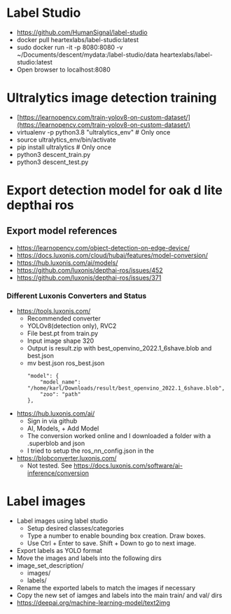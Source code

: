# Label Studio
- https://github.com/HumanSignal/label-studio
- docker pull heartexlabs/label-studio:latest
- sudo docker run -it -p 8080:8080 -v ~/Documents/descent/mydata:/label-studio/data heartexlabs/label-studio:latest
- Open browser to localhost:8080

# Ultralytics image detection training
- [https://learnopencv.com/train-yolov8-on-custom-dataset/](https://learnopencv.com/train-yolov8-on-custom-dataset/)
- virtualenv -p python3.8 "ultralytics_env" # Only once
- source ultralytics_env/bin/activate
- pip install ultralytics # Only once
- python3 descent_train.py
- python3 descent_test.py

# Export detection model for oak d lite depthai ros
## Export model references
- <https://learnopencv.com/object-detection-on-edge-device/>
- <https://docs.luxonis.com/cloud/hubai/features/model-conversion/>
- <https://hub.luxonis.com/ai/models/>
- <https://github.com/luxonis/depthai-ros/issues/452>
- <https://github.com/luxonis/depthai-ros/issues/371>
### Different Luxonis Converters and Status
- <https://tools.luxonis.com/>
  - Recommended converter
  - YOLOv8(detection only), RVC2
  - File best.pt from train.py
  - Input image shape 320
  - Output is result.zip with best_openvino_2022.1_6shave.blob and best.json
  - mv best.json ros_best.json
    ```
    "model": {
        "model_name": "/home/karl/Downloads/result/best_openvino_2022.1_6shave.blob",
        "zoo": "path"
    },
    ```
- <https://hub.luxonis.com/ai/>
  - Sign in via github
  - AI, Models, + Add Model
  - The conversion worked online and I downloaded a folder with a .superblob and json
  - I tried to setup the ros_nn_config.json in the 
- <https://blobconverter.luxonis.com/>
  - Not tested. See <https://docs.luxonis.com/software/ai-inference/conversion>

# Label images
- Label images using label studio
  - Setup desired classes/categories
  - Type a number to enable bounding box creation. Draw boxes.
  - Use Ctrl + Enter to save. Shift + Down to go to next image.
- Export labels as YOLO format
- Move the images and labels into the following dirs
- image_set_description/
  - images/
  - labels/
- Rename the exported labels to match the images if necessary
- Copy the new set of iamges and labels into the main train/ and val/ dirs
- <https://deepai.org/machine-learning-model/text2img>
